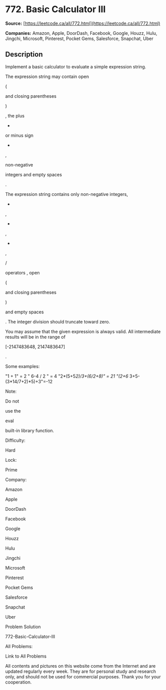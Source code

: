 # 772. Basic Calculator III

**Source:** [https://leetcode.ca/all/772.html](https://leetcode.ca/all/772.html)

**Companies:** Amazon, Apple, DoorDash, Facebook, Google, Houzz, Hulu, Jingchi, Microsoft, Pinterest, Pocket Gems, Salesforce, Snapchat, Uber

## Description

Implement a basic calculator to evaluate a simple expression string.

The expression string may contain open

(

and closing parentheses

)

,
        the plus

+

or minus sign

-

,

non-negative

integers
        and empty spaces

.

The expression string contains only non-negative integers,

+

,

-

,

*

,

/

operators , open

(

and closing parentheses

)

and empty spaces

. The integer division should truncate toward
        zero.

You may assume that the given expression is always valid. All intermediate results will be in
        the range of

[-2147483648, 2147483647]

.

Some examples:

"1 + 1" = 2
" 6-4 / 2 " = 4
"2*(5+5*2)/3+(6/2+8)" = 21
"(2+6* 3+5- (3*14/7+2)*5)+3"=-12

Note:

Do not

use the

eval

built-in library
        function.

Difficulty:

Hard

Lock:

Prime

Company:

Amazon

Apple

DoorDash

Facebook

Google

Houzz

Hulu

Jingchi

Microsoft

Pinterest

Pocket Gems

Salesforce

Snapchat

Uber

Problem Solution

772-Basic-Calculator-III

All Problems:

Link to All Problems

All contents and pictures on this website come from the Internet and are updated regularly every week. They are for personal study and research only, and should not be used for commercial purposes. Thank you for your cooperation.

